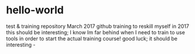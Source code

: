 # hello-world
test &amp; training repository March 2017
github training to reskill myself in 2017
this should be interesting; I know Im far behind when  I need to train to use tools in order to start the actual training course!
good luck; it should be interesting - 
